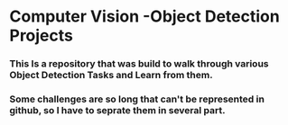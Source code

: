 # Computer Vision -Object Detection Projects

### This Is a repository that was build to walk through various Object Detection Tasks and Learn from them.


### Some challenges are so long that can't be represented in github, so I have to seprate them in several part.
